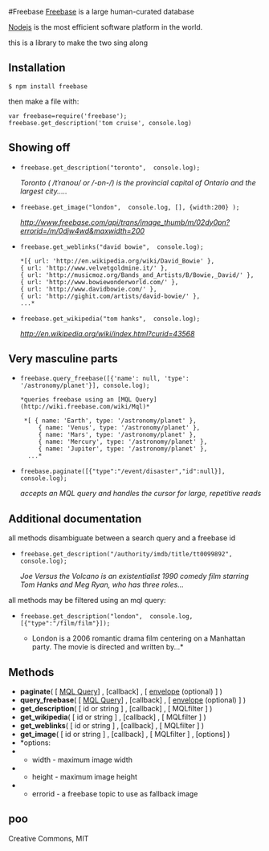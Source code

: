 #Freebase
[Freebase](http://freebase.com/) is a large human-curated database

[Nodejs](http://nodejs.org/) is the most efficient software platform in the world.

this is a library to make the two sing along 


## Installation

    $ npm install freebase

then make a file with:

   `var freebase=require('freebase');`  
   `freebase.get_description('tom cruise', console.log)`

## Showing off

* `freebase.get_description("toronto",  console.log);`
   
     *Toronto ( /tˈrɑnoʊ/ or /-ɒn-/) is the provincial capital of Ontario and the largest city.....*


* `freebase.get_image("london",  console.log, [], {width:200} );`
    
     *http://www.freebase.com/api/trans/image_thumb/m/02dy0pn?errorid=/m/0djw4wd&maxwidth=200*

* `freebase.get_weblinks("david bowie",  console.log);`

      *[{ url: 'http://en.wikipedia.org/wiki/David_Bowie' },  
      { url: 'http://www.velvetgoldmine.it/' },  
      { url: 'http://musicmoz.org/Bands_and_Artists/B/Bowie,_David/' },  
      { url: 'http://www.bowiewonderworld.com/' },  
      { url: 'http://www.davidbowie.com/' },  
      { url: 'http://gighit.com/artists/david-bowie/' },   
      ...*

* `freebase.get_wikipedia("tom hanks",  console.log);`

    *http://en.wikipedia.org/wiki/index.html?curid=43568*
 
## Very masculine parts

* `freebase.query_freebase([{'name': null, 'type': '/astronomy/planet'}], console.log);`

      *queries freebase using an [MQL Query](http://wiki.freebase.com/wiki/Mql)*
      
       *[ { name: 'Earth', type: '/astronomy/planet' },  
           { name: 'Venus', type: '/astronomy/planet' },  
           { name: 'Mars', type: '/astronomy/planet' },  
           { name: 'Mercury', type: '/astronomy/planet' },  
           { name: 'Jupiter', type: '/astronomy/planet' },  
        ...*

* `freebase.paginate([{"type":"/event/disaster","id":null}], console.log);`
    
    *accepts an MQL query and handles the cursor for large, repetitive reads*


## Additional documentation

all methods disambiguate between a search query and a freebase id

* `freebase.get_description("/authority/imdb/title/tt0099892",  console.log);`

    *Joe Versus the Volcano is an existentialist 1990 comedy film starring Tom Hanks and Meg Ryan, who has three roles...*

all methods may be filtered using an mql query:

* `freebase.get_description("london",  console.log, [{"type":"/film/film"}]);`

     * London is a 2006 romantic drama film centering on a Manhattan party. The movie is directed and written by...*

## Methods

* **paginate**( [ [MQL Query](http://wiki.freebase.com/wiki/Mql)] , [callback] , [ [envelope](http://wiki.freebase.com/wiki/MQL_Manual/mqlread#Envelope_Parameters) (optional) ]  ) 
* **query_freebase**( [ [MQL Query](http://wiki.freebase.com/wiki/Mql)] , [callback] , [ [envelope](http://wiki.freebase.com/wiki/MQL_Manual/mqlread#Envelope_Parameters) (optional) ]  ) 
* **get_description**( [ id or string ] , [callback] , [ MQLfilter ]  ) 
* **get_wikipedia**( [ id or string ] , [callback] , [ MQLfilter ]  ) 
* **get_weblinks**( [ id or string ] , [callback] , [ MQLfilter ]  ) 
* **get_image**( [ id or string ] , [callback] , [ MQLfilter ] , [options] ) 
*    *options:
*    * width - maximum image width
*    * height - maximum image height
*    * errorid - a freebase topic to use as fallback image
  
## poo  
Creative Commons, MIT  
